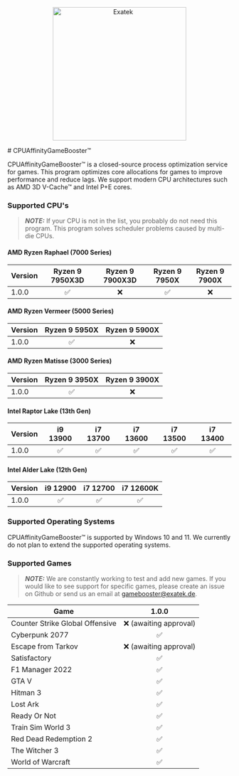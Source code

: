 <p align="center">
  <a href="#">
    <img alt="Exatek" src="https://cdn.exatek.de/exatek/exa-partner.png" width="300" />
  </a>
</p>
# CPUAffinityGameBooster™

CPUAffinityGameBooster™ is a closed-source process optimization service for games. This program optimizes core allocations for games to improve performance and reduce lags. We support modern CPU architectures such as AMD 3D V-Cache™ and Intel P+E cores.

### Supported CPU's

> **_NOTE:_**  If your CPU is not in the list, you probably do not need this program. This program solves scheduler problems caused by multi-die CPUs.

#### AMD Ryzen Raphael (7000 Series)
| Version | Ryzen 9 7950X3D | Ryzen 9 7900X3D | Ryzen 9 7950X | Ryzen 9 7900X |
| ------- | :-------:       | :-------:       | :-------:     | :-------:     |
| 1.0.0   | ✅              | ❌             | ✅            |  ❌          |

#### AMD Ryzen Vermeer (5000 Series)
| Version | Ryzen 9 5950X | Ryzen 9 5900X |
| ------- | :-------:       | :-------:   |
| 1.0.0   | ✅              | ❌         |

#### AMD Ryzen Matisse (3000 Series)
| Version | Ryzen 9 3950X   | Ryzen 9 3900X |
| ------- | :-------:       | :-------:     |
| 1.0.0   | ✅              | ❌           |

#### Intel Raptor Lake (13th Gen)
| Version | i9 13900  | i7 13700  | i7 13600 | i7 13500 | i7 13400 |
| ------- | :-------: | :-------: | :-------: | :-------: | :-------: | 
| 1.0.0   | ✅        | ✅       | ✅       |  ✅       | ✅       | 

#### Intel Alder Lake (12th Gen)
| Version | i9 12900  | i7 12700  | i7 12600K |
| ------- | :-------: | :-------: | :-------: | 
| 1.0.0   | ✅        | ✅       | ✅       |  

### Supported Operating Systems

CPUAffinityGameBooster™ is supported by Windows 10 and 11. We currently do not plan to extend the supported operating systems.

### Supported Games

> **_NOTE:_**  We are constantly working to test and add new games. If you would like to see support for specific games, please create an issue on Github or send us an email at gamebooster@exatek.de.

| Game                            | 1.0.0                   |
| -------                         | :---------------------: |
| Counter Strike Global Offensive | ❌ (awaiting approval) |
| Cyberpunk 2077                  | ✅                     |
| Escape from Tarkov              | ❌ (awaiting approval) |
| Satisfactory                    | ✅                     |
| F1 Manager 2022                 | ✅                     |
| GTA V                           | ✅                     |
| Hitman 3                        | ✅                     |
| Lost Ark                        | ✅                     |
| Ready Or Not                    | ✅                     |
| Train Sim World 3               | ✅                     |
| Red Dead Redemption 2           | ✅                     |
| The Witcher 3                   | ✅                     |
| World of Warcraft               | ✅                     |
